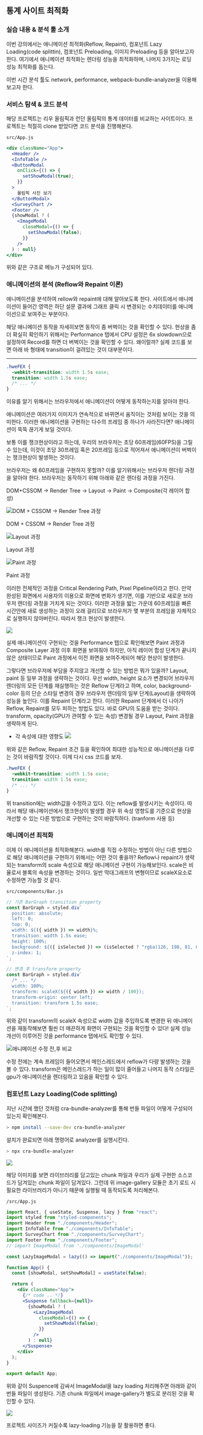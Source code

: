 ﻿## 통계 사이트 최적화

### 실습 내용 & 분석 툴 소개

이번 강의에서는 애니메이션 최적화(Reflow, Repaint), 컴포넌트 Lazy Loading(code splittin), 컴포넌트 Preloading, 이미지 Preloading 등을 알아보고자 한다. 여기에서 애니메이션 최적화는 렌더링 성능을 최적화하며, 나머지 3가지는 로딩 성능 최적화를 돕는다.

이번 시간 분석 툴도 network, performance, webpack-bundle-analyzer을 이용해보고자 한다.

### 서비스 탐색 & 코드 분석

해당 프로젝트는 리우 올림픽과 런던 올림픽의 통계 데이터를 비교하는 사이트이다.
프로젝트는 적절히 clone 받았다면 코드 분석을 진행해본다.

`src/App.js`

```jsx
<div className="App">
  <Header />
  <InfoTable />
  <ButtonModal
    onClick={() => {
      setShowModal(true);
    }}
  >
    올림픽 사진 보기
  </ButtonModal>
  <SurveyChart />
  <Footer />
  {showModal ? (
    <ImageModal
      closeModal={() => {
        setShowModal(false);
      }}
    />
  ) : null}
</div>
```

위와 같은 구조로 메뉴가 구성되어 있다.

### 애니메이션의 분석 (Reflow와 Repaint 이론)

애니메이션을 분석하여 rellow와 repaint에 대해 알아보도록 한다. 사이트에서 애니메이션이 들어간 영역은 하단 설문 결과에 그래프 클릭 시 변경되는 수치데이터를 애니메이션으로 보여주는 부분이다.

해당 애니메이션 동작을 자세히보면 동작이 좀 버벅이는 것을 확인할 수 있다. 현상을 좀 더 확실히 확인하기 위해서는 Performance 탭에서 CPU 설정은 6x slowdown으로 설정하여 Record를 하면 더 버벅이는 것을 확인할 수 있다. 왜이럴까? 실제 코드를 보면 아래 바 형태에 transition이 걸려있는 것이 대부분이다.

---

```css
.hweFEX {
  -webkit-transition: width 1.5s ease;
  transition: width 1.5s ease;
  /* ... */
}
```

이유를 알기 위해서는 브라우저에서 애니메이션이 어떻게 동작하는지를 알아야 한다.

애니메이션은 여러가지 이미지가 연속적으로 바뀌면서 움직이는 것처럼 보이는 것을 의미한다.
이러한 애니메이션을 구현하는 다수의 프레임 중 하나가 사라진다면? 애니메이션이 뚝뚝 끊기게 보일 것이다.

보통 이를 쟁크현상이라고 하는데, 우리의 브라우저는 초당 60프레임(60FPS)을 그릴 수 있는데,
이것이 초당 30프레임 혹은 20프레임 등으로 적어져서 애니메이션이 버벅이는 쟁크현상이 발생하는 것이다.

브라우저는 왜 60프레임을 구현하지 못할까? 이를 알기위해서는 브라우저 렌더링 과정을 알아야 한다.
브라우저는 동작하기 위해 아래와 같은 렌더링 과정을 가진다.

DOM+CSSOM → Render Tree → Layout → Paint → Composite(각 레이어 합성)

![DOM + CSSOM → Render Tree 과정](../../img/220713-1.png)

DOM + CSSOM → Render Tree 과정

![Layout 과정](../../img/220713-2.png)

Layout 과정

![Paint 과정](../../img/220713-3.png)

Paint 과정

이러한 전체적인 과정을 Critical Rendering Path, Pixel Pipeline이라고 한다.
만약 완성된 화면에서 사용자의 이용으로 화면에 변화가 생기면, 이를 기반으로 새로운 브라우저 렌더링 과정을 거치게 되는 것이다. 이러한 과정을 밟는 가운데 60프레임을 빠른 시간안에 새로 생성하는 과정이 오래 걸리므로 브라우저가 몇 부분의 프레임을 자체적으로 실행하지 않아버린다. 따라서 쟁크 현상이 발생한다.

![](../../img/220713-4.png)

실제 애니메이션이 구현되는 것을 Performance 탭으로 확인해보면 Paint 과정과 Composite Layer 과정 이후 화면을 보여줘야 하지만,
아직 레이어 합성 단계가 끝나지 않은 상태이므로 Paint 과정에서 이전 화면을 보여주게되어 해당 현상이 발생한다.

그렇다면 브라우저에 부담을 주지않고 개선할 수 있는 방법은 뭐가 있을까? Layout, paint 등 일부 과정을 생략하는 것이다.
우선 width, height 요소가 변경되어 브라우저 렌더링의 모든 단계를 재실행하는 것은 Reflow 단계라고 하며, color, background-color 등의 단순 스타일 변경의 경우 브라우저 렌더링의 일부 단계(Layout)을 생략하여 성능을 높인다. 이를 Repaint 단계라고 한다.
이러한 Repaint 단계에서 더 나아가 Reflow, Repaint를 모두 피하는 방법도 있다. 바로 GPU의 도움을 받는 것이다. transform, opacity(GPU가 관여할 수 있는 속성) 변경될 경우 Layout, Paint 과정을 생략하게 된다.

- 각 속성에 대한 영향도
  ![](../../img/220713-5.png)

위와 같은 Reflow, Repaint 조건 등을 확인하여 최대한 성능적으로 애니메이션을 다루는 것이 바람직할 것이다.
이제 다시 css 코드를 보자.

```css
.hweFEX {
  -webkit-transition: width 1.5s ease;
  transition: width 1.5s ease;
  /* ... */
}
```

위 transition에는 width값을 수정하고 있다. 이는 reflow를 발생시키는 속성이다.
따라서 해당 애니메이션에서 쟁크현상이 발생할 경우 위 속성 영향도를 기준으로 현상을 개선할 수 있는 다른 방법으로 구현하는 것이 바람직하다. (tranform 사용 등)

### 애니메이션 최적화

이제 이 애니메이션을 최적화해본다. width를 직접 수정하는 방법이 아닌 다른 방법으로 해당 애니메이션을 구현하기 위해서는 어떤 것이 좋을까? Reflow나 repaint가 생략되는 transform의 scale 속성으로 해당 애니메이션 구현이 가능해보인다. scale은 비율로서 블록의 속성을 변경하는 것이다. 일반 막대그래프의 변형이므로 scaleX요소로 수정하면 가능할 것 같다.

`src/components/Bar.js`

```jsx
// 기존 BarGraph transition property
const BarGraph = styled.div`
  position: absolute;
  left: 0;
  top: 0;
  width: ${({ width }) => width}%;
  transition: width 1.5s ease;
  height: 100%;
  background: ${({ isSelected }) => (isSelected ? "rgba(126, 198, 81, 0.7)" : "rgb(198, 198, 198)")};
  z-index: 1;
`;

// 변경 후 transform property
const BarGraph = styled.div`
  /* ... */
  width: 100%;
  transform: scaleX(${({ width }) => width / 100});
  transform-origin: center left;
  transition: transform 1.5s ease;
`;
```

위와 같이 transform의 scaleX 속성으로 width 값을 주입하도록 변경한 뒤 애니메이션을 재동작해보면 훨씬 더 매끈하게 화면이 구현되는 것을 확인할 수 있다! 실제 성능 개선이 이루어진 것을 performance 탭에서도 확인할 수 있다.

![애니메이션 수정 전,후 비교](../../img/220715-1.png)

수정 전에는 계속 프레임이 들어오면서 메인스레드에서 reflow가 다량 발생하는 것을 볼 수 있다. transform은 메인스레드가 하는 일이 많이 줄어들고 나머지 동작 스타일은 gpu가 애니메이션을 렌더링하고 있음을 확인할 수 있다.

### 컴포넌트 Lazy Loading(Code splitting)

지난 시간에 했던 것처럼 cra-bundle-analyzer를 통해 번들 파일이 어떻게 구성되어 있는지 확인해본다.

```bash
> npm install --save-dev cra-bundle-analyzer
```

설치가 완료되면 아래 명령어로 analyzer를 실행시킨다.

```bash
> npx cra-bundle-analyzer
```

![](../../img/220718-1.png)

해당 이미지를 보면 라이브러리를 담고있는 chunk 파일과 우리가 실제 구현한 소스코드가 담겨있는 chunk 파일이 담겨있다. 그런데 위 image-gallery 모듈은 초기 로드 시 필요한 라이브러리가 아니기 때문에 실행될 때 동작되도록 처리해본다.

`/src/App.js`

```jsx
import React, { useState, Suspense, lazy } from "react";
import styled from "styled-components";
import Header from "./components/Header";
import InfoTable from "./components/InfoTable";
import SurveyChart from "./components/SurveyChart";
import Footer from "./components/Footer";
// import ImageModal from './components/ImageModal'

const LazyImageModal = lazy(() => import("./components/ImageModal"));

function App() {
  const [showModal, setShowModal] = useState(false);

  return (
    <div className="App">
      {/* code .. */}
      <Suspense fallback={null}>
        {showModal ? (
          <LazyImageModal
            closeModal={() => {
              setShowModal(false);
            }}
          />
        ) : null}
      </Suspense>
    </div>
  );
}

export default App;
```

위와 같이 Suspence에 감싸서 ImageModal을 lazy loading 처리해주면 아래와 같이 번들 파일이 생성된다.
기존 chunk 파일에서 image-gallery가 별도로 분리된 것을 확인할 수 있다.

![](../../img/220718-2.png)

프로젝트 사이즈가 커질수록 lazy-loading 기능을 잘 활용하면 좋다.
